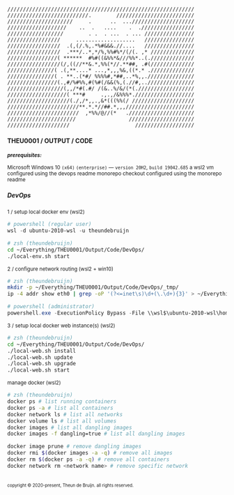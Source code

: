 ```
////////////////////////////////////////////////////////////
//////////////////////////.        /////////////////////////
/////////////////////     .      ..  ...////////////////////
///////////////////    ..  .   ....    .  ./////////////////
//////////////////        . .  . ...  . ... ////////////////
/////////////////     ...................   ////////////////
/////////////////  .(,(/.%,.*%#&&&.//....   ////////////////
/////////////////  .***/..*,*/%,%%#%*/(/(. ,* //////////////
////////////////( ******  #%#((&%%*&///%%*..(.//////////////
/////////////////(/,((//**&.*,%%(*//.**##, .#(//////////////
///////////////( .(,**....* ...,*,,,%&,((*.* .//////////////
///////////////( . **..(*#/ %%%%#,*##,..*%,,.///////////////
////////////////(.,#/%#%%,#(%#(/&&(%,(.//#,..///////////////
//////////////////(,,/*#(.#/ /(&..%/&/(*(.//////////////////
///////////////////( ***#     .,.,/&%%%*.///////////////////
////////////////////(./,/*,,.,&*(((%%(/ ////////////////////
///////////////////////**.*.*//##.*,,,//////////////////////
///////////////////////  ,*%%/@//(*   ./////////////////////
//////////////////////                 /////////////////////
////////////////////                     ///////////////////
```
#### THEU0001 / OUTPUT / CODE

<sup><b>_prerequisites:_</b>\
\
Microsoft Windows 10 `(x64)` `(enterprise)` — `version 20H2`, `build 19042.685`
a wsl2 vm configured using the devops readme
monorepo checkout configured using the monorepo readme
</sup>

##### DevOps
<sup>1 / setup local docker env (wsl2)</sup>

```powershell
# powershell (regular user)
wsl -d ubuntu-2010-wsl -u theundebruijn
```
```zsh
# zsh (theundebruijn)
cd ~/Everything/THEU0001/Output/Code/DevOps/
./local-env.sh start
```
<sup>2 / configure network routing (wsl2 + win10)</sup>

```zsh
# zsh (theundebruijn)
mkdir -p ~/Everything/THEU0001/Output/Code/DevOps/_tmp/
ip -4 addr show eth0 | grep -oP '(?<=inet\s)\d+(\.\d+){3}' > ~/Everything/THEU0001/Output/Code/DevOps/_tmp/ip_addr.txt
```
```powershell
# powershell (administrator)
powershell.exe -ExecutionPolicy Bypass -File \\wsl$\ubuntu-2010-wsl\home\theundebruijn\Everything\THEU0001\Output\Code\DevOps\_win10\update_windows_hosts.ps1
```
<sup>3 / setup local docker web instance(s) (wsl2)</sup>

```zsh
# zsh (theundebruijn)
cd ~/Everything/THEU0001/Output/Code/DevOps/
./local-web.sh install
./local-web.sh update
./local-web.sh upgrade
./local-web.sh start
```
<sup>manage docker (wsl2)</sup>

```zsh
# zsh (theundebruijn)
docker ps # list running containers
docker ps -a # list all containers
docker network ls # list all networks
docker volume ls # list all volumes
docker images # list all dangling images
docker images -f dangling=true # list all dangling images

docker image prune # remove dangling images
docker rmi $(docker images -a -q) # remove all images
docker rm $(docker ps -a -q) # remove all containers
docker network rm <network name> # remove specific network
```
<br/>
<sub><sup>copyright © 2020-present, Theun de Bruijn. all rights reserved.</sup></sub>
